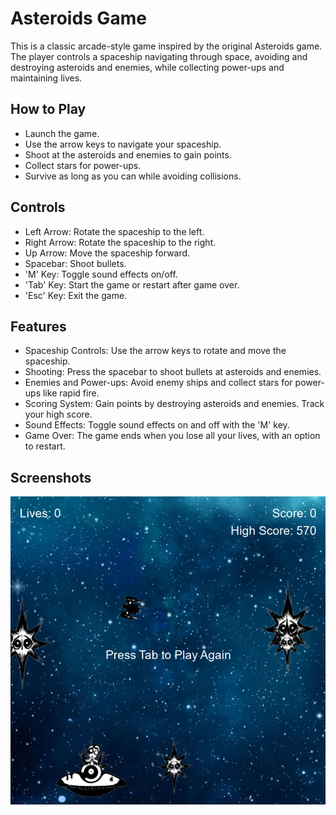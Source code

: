 # Asteroids Game
This is a classic arcade-style game inspired by the original Asteroids game. 
The player controls a spaceship navigating through space, avoiding and destroying asteroids and enemies, while collecting power-ups and maintaining lives.

## How to Play
* Launch the game.
* Use the arrow keys to navigate your spaceship.
* Shoot at the asteroids and enemies to gain points.
* Collect stars for power-ups.
* Survive as long as you can while avoiding collisions.

## Controls
* Left Arrow: Rotate the spaceship to the left.
* Right Arrow: Rotate the spaceship to the right.
* Up Arrow: Move the spaceship forward.
* Spacebar: Shoot bullets.
* 'M' Key: Toggle sound effects on/off.
* 'Tab' Key: Start the game or restart after game over.
* 'Esc' Key: Exit the game.

## Features
* Spaceship Controls: Use the arrow keys to rotate and move the spaceship.
* Shooting: Press the spacebar to shoot bullets at asteroids and enemies.
* Enemies and Power-ups: Avoid enemy ships and collect stars for power-ups like rapid fire.
* Scoring System: Gain points by destroying asteroids and enemies. Track your high score.
* Sound Effects: Toggle sound effects on and off with the 'M' key.
* Game Over: The game ends when you lose all your lives, with an option to restart.

## Screenshots
  <p align="center">  
<img src="https://github.com/Hikari6462/Asteroids_Videogame/blob/main/Asteroids%20Videogame/Captura%20de%20pantalla%202024-08-12%20173254.png"
width="600"></center>  
</p>  

<!-- License
This project is licensed under the MIT License - see the LICENSE file for details.

-->


